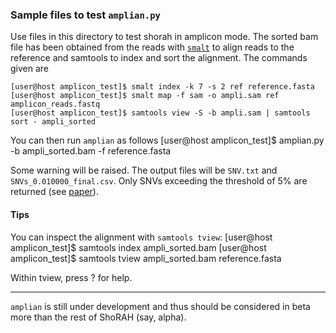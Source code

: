 ### Sample files to test `amplian.py`

Use files in this directory to test shorah in amplicon mode.
The sorted bam file has been obtained from the reads with
[`smalt`](http://www.sanger.ac.uk/resources/software/smalt/)
to align reads to the reference and samtools to index and
sort the alignment. The commands given are

    [user@host amplicon_test]$ smalt index -k 7 -s 2 ref reference.fasta
    [user@host amplicon_test]$ smalt map -f sam -o ampli.sam ref amplicon_reads.fastq
    [user@host amplicon_test]$ samtools view -S -b ampli.sam | samtools sort - ampli_sorted

You can then run `amplian` as follows 
    [user@host amplicon_test]$ amplian.py -b ampli_sorted.bam -f reference.fasta

Some warning will be raised. The output files will be `SNV.txt` and `SNVs_0.010000_final.csv`.
Only SNVs exceeding the threshold of 5% are returned (see [paper](http://www.biomedcentral.com/1471-2164/14/501)).

#### Tips
You can inspect the alignment with `samtools tview`:
    [user@host amplicon_test]$ samtools index ampli_sorted.bam
    [user@host amplicon_test]$ samtools tview ampli_sorted.bam reference.fasta

Within tview, press ? for help.

----

`amplian` is still under development and thus should be considered in
beta more than the rest of ShoRAH (say, alpha).

